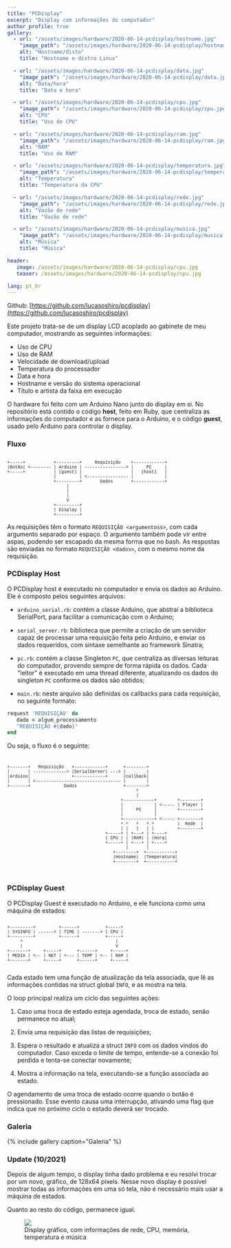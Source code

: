 ```yaml
---
title: "PCDisplay"
excerpt: "Display com informações do computador"
author_profile: true
gallery:
  - url: "/assets/images/hardware/2020-06-14-pcdisplay/hostname.jpg"
    "image_path": "/assets/images/hardware/2020-06-14-pcdisplay/hostname.jpg"
    alt: "Hostname/disto"
    title: "Hostname e distro Linux"

  - url: "/assets/images/hardware/2020-06-14-pcdisplay/data.jpg"
    "image_path": "/assets/images/hardware/2020-06-14-pcdisplay/data.jpg"
    alt: "Data/hora"
    title: "Data e hora"

  - url: "/assets/images/hardware/2020-06-14-pcdisplay/cpu.jpg"
    "image_path": "/assets/images/hardware/2020-06-14-pcdisplay/cpu.jpg"
    alt: "CPU"
    title: "Uso de CPU"

  - url: "/assets/images/hardware/2020-06-14-pcdisplay/ram.jpg"
    "image_path": "/assets/images/hardware/2020-06-14-pcdisplay/ram.jpg"
    alt: "RAM"
    title: "Uso de RAM"

  - url: "/assets/images/hardware/2020-06-14-pcdisplay/temperatura.jpg"
    "image_path": "/assets/images/hardware/2020-06-14-pcdisplay/temperatura.jpg"
    alt: "Temperatura"
    title: "Temperatura da CPU"

  - url: "/assets/images/hardware/2020-06-14-pcdisplay/rede.jpg"
    "image_path": "/assets/images/hardware/2020-06-14-pcdisplay/rede.jpg"
    alt: "Vazão de rede"
    title: "Vazão de rede"

  - url: "/assets/images/hardware/2020-06-14-pcdisplay/musica.jpg"
    "image_path": "/assets/images/hardware/2020-06-14-pcdisplay/musica.jpg"
    alt: "Música"
    title: "Música"

header:
   image: /assets/images/hardware/2020-06-14-pcdisplay/cpu.jpg
   teaser: /assets/images/hardware/2020-06-14-pcdisplay/cpu.jpg

lang: pt_br
---
```


Github: [https://github.com/lucasoshiro/pcdisplay](https://github.com/lucasoshiro/pcdisplay)

Este projeto trata-se de um display LCD acoplado ao gabinete de meu computador,
mostrando as seguintes informações:

- Uso de CPU
- Uso de RAM
- Velocidade de download/upload
- Temperatura do processador
- Data e hora
- Hostname e versão do sistema operacional
- Título e artista da faixa em execução

O hardware foi feito com um Arduino Nano junto do display em si. No repositório
está contido o código __host__, feito em Ruby, que centraliza as informações do
computador e as fornece para o Arduino, e o código __guest__, usado pelo Arduino
para controlar o display.

### Fluxo
<pre style="font-size: 10px; font-family: courier">

+-----+           +---------+     Requisição    +------------+
|Botão| <-------- | Arduino | ----------------> |     PC     |
+-----+           | (guest) |                   |   (host)   |
                  |         | <---------------- |            |
                  +---------+       Dados       +------------+
                       |
                       |
                       |
                       V
                  +---------+
                  | Display |
                  +---------+
</pre>

As requisições têm o formato `REQUISIÇÃO <argumentoss>`, com cada argumento
separado por espaço. O argumento também pode vir entre aspas, podendo ser
escapado da mesma forma que no bash. As respostas são enviadas no formato
`REQUISIÇÃO <dados>`, com o mesmo nome da requisição.

### PCDisplay Host

O PCDisplay host é executado no computador e envia os dados ao Arduino. Ele é
composto pelos seguintes arquivos:

- `arduino_serial.rb`: contém a classe Arduino, que abstrai a biblioteca
  SerialPort, para facilitar a comunicação com o Arduino;

- `serial_server.rb`: biblioteca que permite a criação de um servidor capaz de
  processar uma requisição feita pelo Arduino, e enviar os dados requeridos, com
  sintaxe semelhante ao framework Sinatra;

- `pc.rb`: contém a classe Singleton `PC`, que centraliza as diversas leituras
  do computador, provendo sempre de forma rápida os dados. Cada "leitor" é
  executado em uma thread diferente, atualizando os dados do singleton `PC`
  conforme os dados são obtidos;

- `main.rb`: neste arquivo são definidas os callbacks para cada requisição, no
  seguinte formato:

~~~ruby
request 'REQUISIÇÃO' do
   dado = algum_processamento
   "REQUISIÇÃO #{dado}"
end
~~~


Ou seja, o fluxo é o seguinte:

<pre style="font-size: 10px; font-family: courier">


+-------+   Requisição   +------------+      +--------+
|       | -------------> |SerialServer| ---> |        |
|Arduino|                +------------+      |callback|
|       | <--------------------------------- |        |
+-------+             Dados                  +--------+
                                                  ^
                                                  |
                                            +------------+        +--------+
                                            |            | <----- | Player |
                                            |     PC     |        +--------+
                                            |            |
                                            +------------+ <----- +--------+
                                            ^ ^   ^   ^ ^         |  Rede  |
                                            | |   |   | |         +--------+
                                      +-----+ | +---+ | +----+
                                      | CPU | | |RAM| | |Hora|
                                      +-----+ | +---+ | +----+
                                              |       |
                                         +--------+  +-----------+
                                         |Hostname|  |Temperatura|
                                         +--------+  +-----------+


</pre>

### PCDisplay Guest

O PCDisplay Guest é executado no Arduino, e ele funciona como uma máquina de
estados:

<pre style="font-size: 10px; font-family: courier">

+---------+         +------+          +-----+
| SYSINFO | ------> | TIME | -------> | CPU |
+---------+         +------+          +-----+
     ^                                    |
     |                                    V
+-------+     +-----+      +------+     +-----+
| MEDIA | <-- | NET | <--- | TEMP | <-- | RAM |
+-------+     +-----+      +------+     +-----+

</pre>

Cada estado tem uma função de atualização da tela associada, que lê as
informações contidas na struct global `INFO`, e as mostra na tela.

O loop principal realiza um ciclo das seguintes ações:

1. Caso uma troca de estado esteja agendada, troca de estado, senão permanece no
   atual;

2. Envia uma requisição das listas de requisições;

3. Espera o resultado e atualiza a struct `INFO` com os dados vindos do
   computador. Caso exceda o limite de tempo, entende-se a conexão foi perdida e
   tenta-se conectar novamente;

4. Mostra a informação na tela, executando-se a função associada ao estado.

O agendamento de uma troca de estado ocorre quando o botão é pressionado. Esse
evento causa uma interrupção, ativando uma flag que indica que no próximo ciclo
o estado deverá ser trocado.


### Galeria
{% include gallery caption="Galeria" %}


### Update (10/2021)

Depois de algum tempo, o display tinha dado problema e eu resolvi trocar por um
novo, gráfico, de 128x64 pixels. Nesse novo display é possível mostrar todas as
informações em uma só tela, não é necessário mais usar a máquina de estados.

Quanto ao resto do código, permanece igual.

<div class="img-container">
  <figure>
    <img class="large" src="{{ site.baseurl }}/assets/images/hardware/2020-06-14-pcdisplay/128.jpg">
    <figcaption>Display gráfico, com informações de rede, CPU, memória, temperatura e música</figcaption>
  </figure>
</div>
